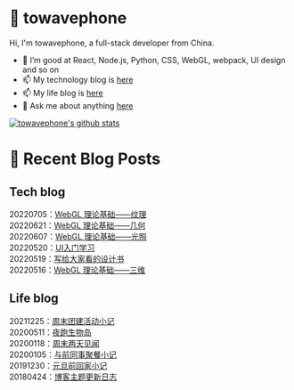 # :ramen: towavephone
Hi, I'm towavephone, a full-stack developer from China.

- 🌱 I’m good at React, Node.js, Python, CSS, WebGL, webpack, UI design and so on
- 📫 My technology blog is [here](https://blog.towavephone.com/)
- 📫 My life blog is [here](https://www.towavephone.com/)
- 💬 Ask me about anything [here](https://github.com/towavephone/towavephone/issues)

[![towavephone's github stats](https://github-readme-stats.vercel.app/api?username=towavephone)](https://github.com/anuraghazra/github-readme-stats)

# :memo: Recent Blog Posts

## Tech blog
<!-- tech blog start -->
20220705：[WebGL 理论基础——纹理](https://blog.towavephone.com/webgl-fundamental-textures/)  
20220621：[WebGL 理论基础——几何](https://blog.towavephone.com/webgl-fundamental-geometry/)  
20220607：[WebGL 理论基础——光照](https://blog.towavephone.com/webgl-fundamental-light/)  
20220520：[UI入门学习](https://blog.towavephone.com/ui-introduce-learning/)  
20220519：[写给大家看的设计书](https://blog.towavephone.com/the-non-designer-design-book/)  
20220516：[WebGL 理论基础——三维](https://blog.towavephone.com/webgl-fundamental-3d/)  
<!-- tech blog end -->

## Life blog
<!-- life blog start -->
20211225：[周末团建活动小记](https://www.towavephone.com/2021/12/25/weekend-company-tour/)  
20200511：[夜跑生物岛](https://www.towavephone.com/2020/05/11/run-in-bio-island/)  
20200118：[周末两天见闻](https://www.towavephone.com/2020/01/18/weekend-story/)  
20200105：[与前同事聚餐小记](https://www.towavephone.com/2020/01/05/former-colleagues-dinner/)  
20191230：[元旦前回家小记](https://www.towavephone.com/2019/12/30/new-year-day-go-home/)  
20180424：[博客主题更新日志](https://www.towavephone.com/2018/04/24/update/)  
<!-- life blog end -->
